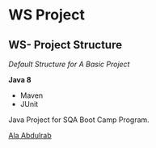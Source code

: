 # WS Project
## WS- Project Structure

*Default Structure for A Basic Project*

**Java 8**

* Maven
* JUnit

Java Project for SQA Boot Camp Program. 

[Ala Abdulrab](http://sqasolution.com)
